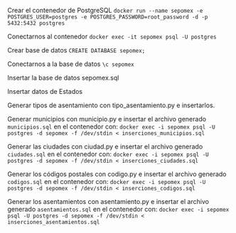 Crear el contenedor de PostgreSQL
`docker run --name sepomex -e POSTGRES_USER=postgres -e POSTGRES_PASSWORD=root_password -d -p 5432:5432 postgres`

Conectarnos al contenedor
`docker exec -it sepomex psql -U postgres`

Crear base de datos
`CREATE DATABASE sepomex;`

Conectarnos a la base de datos
`\c sepomex`

Insertar la base de datos sepomex.sql

Insertar datos de Estados

Generar tipos de asentamiento con tipo_asentamiento.py e insertarlos.

Generar municipios con municipio.py e insertar el archivo generado `municipios.sql` en el contenedor con:
`docker exec -i sepomex psql -U postgres -d sepomex -f /dev/stdin < inserciones_municipios.sql`

Generar las ciudades con ciudad.py e insertar el archivo generado `ciudades.sql` en el contenedor con:
`docker exec -i sepomex psql -U postgres -d sepomex -f /dev/stdin < inserciones_ciudades.sql`

Generar los códigos postales con codigo.py e insertar el archivo generado `codigos.sql` en el contenedor con:
`docker exec -i sepomex psql -U postgres -d sepomex -f /dev/stdin < inserciones_codigos.sql`

Generar los asentamientos con asentamiento.py e insertar el archivo generado `asentamientos.sql` en el contenedor con:
`docker exec -i sepomex psql -U postgres -d sepomex -f /dev/stdin < inserciones_asentamientos.sql`